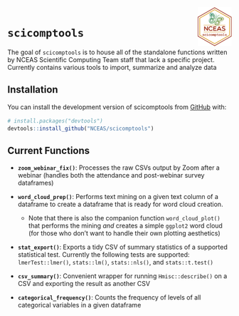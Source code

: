 
<!-- README.md is generated from README.Rmd. Please edit that file -->

<img src = "inst/images/scicomptools_hex.png" align = "right" width = "15%" />

# `scicomptools`

<!-- badges: start -->
<!-- badges: end -->

The goal of `scicomptools` is to house all of the standalone functions
written by NCEAS Scientific Computing Team staff that lack a specific
project. Currently contains various tools to import, summarize and
analyze data

## Installation

You can install the development version of scicomptools from
[GitHub](https://github.com/) with:

``` r
# install.packages("devtools")
devtools::install_github("NCEAS/scicomptools")
```

## Current Functions

-   **`zoom_webinar_fix()`**: Processes the raw CSVs output by Zoom
    after a webinar (handles both the attendance and post-webinar survey
    dataframes)

-   **`word_cloud_prep()`**: Performs text mining on a given text column
    of a dataframe to create a dataframe that is ready for word cloud
    creation.

    -   Note that there is also the companion function
        `word_cloud_plot()` that performs the mining *and* creates a
        simple `ggplot2` word cloud (for those who don’t want to handle
        their own plotting aesthetics)

-   **`stat_export()`**: Exports a tidy CSV of summary statistics of a
    supported statistical test. Currently the following tests are
    supported: `lmerTest::lmer()`, `stats::lm()`, `stats::nls()`, and
    `stats::t.test()`

-   **`csv_summary()`**: Convenient wrapper for running
    `Hmisc::describe()` on a CSV and exporting the result as another CSV

-   **`categorical_frequency()`**: Counts the frequency of levels of all
    categorical variables in a given dataframe
